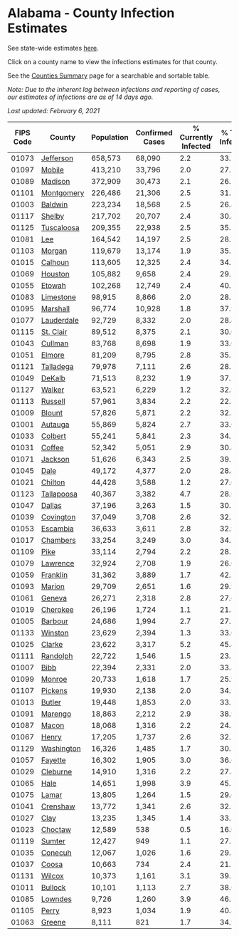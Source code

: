 # Alabama - County Infection Estimates

See state-wide estimates [here](/infections/us-al).

Click on a county name to view the infections estimates for that county.

See the [Counties Summary](/infections/summary-counties) page for a searchable and sortable table.

*Note: Due to the inherent lag between infections and reporting of cases, our estimates of infections are as of 14 days ago.*

*Last updated: February 6, 2021*

|   FIPS Code |                   County |   Population |   Confirmed Cases |   % Currently Infected |   % Total Infected |
|-------------|--------------------------|--------------|-------------------|------------------------|--------------------|
|       01073 |   [Jefferson](jefferson) |      658,573 |            68,090 |                    2.2 |               33.7 |
|       01097 |         [Mobile](mobile) |      413,210 |            33,796 |                    2.0 |               27.5 |
|       01089 |       [Madison](madison) |      372,909 |            30,473 |                    2.1 |               26.1 |
|       01101 | [Montgomery](montgomery) |      226,486 |            21,306 |                    2.5 |               31.7 |
|       01003 |       [Baldwin](baldwin) |      223,234 |            18,568 |                    2.5 |               26.8 |
|       01117 |         [Shelby](shelby) |      217,702 |            20,707 |                    2.4 |               30.8 |
|       01125 | [Tuscaloosa](tuscaloosa) |      209,355 |            22,938 |                    2.5 |               35.5 |
|       01081 |               [Lee](lee) |      164,542 |            14,197 |                    2.5 |               28.7 |
|       01103 |         [Morgan](morgan) |      119,679 |            13,174 |                    1.9 |               35.5 |
|       01015 |       [Calhoun](calhoun) |      113,605 |            12,325 |                    2.4 |               34.5 |
|       01069 |       [Houston](houston) |      105,882 |             9,658 |                    2.4 |               29.2 |
|       01055 |         [Etowah](etowah) |      102,268 |            12,749 |                    2.4 |               40.1 |
|       01083 |   [Limestone](limestone) |       98,915 |             8,866 |                    2.0 |               28.5 |
|       01095 |     [Marshall](marshall) |       96,774 |            10,928 |                    1.8 |               37.9 |
|       01077 | [Lauderdale](lauderdale) |       92,729 |             8,332 |                    2.0 |               28.4 |
|       01115 |   [St. Clair](st.-clair) |       89,512 |             8,375 |                    2.1 |               30.0 |
|       01043 |       [Cullman](cullman) |       83,768 |             8,698 |                    1.9 |               33.0 |
|       01051 |         [Elmore](elmore) |       81,209 |             8,795 |                    2.8 |               35.2 |
|       01121 |   [Talladega](talladega) |       79,978 |             7,111 |                    2.6 |               28.2 |
|       01049 |         [DeKalb](dekalb) |       71,513 |             8,232 |                    1.9 |               37.5 |
|       01127 |         [Walker](walker) |       63,521 |             6,229 |                    1.2 |               32.9 |
|       01113 |       [Russell](russell) |       57,961 |             3,834 |                    2.2 |               22.3 |
|       01009 |         [Blount](blount) |       57,826 |             5,871 |                    2.2 |               32.3 |
|       01001 |       [Autauga](autauga) |       55,869 |             5,824 |                    2.7 |               33.6 |
|       01033 |       [Colbert](colbert) |       55,241 |             5,841 |                    2.3 |               34.2 |
|       01031 |         [Coffee](coffee) |       52,342 |             5,051 |                    2.9 |               30.8 |
|       01071 |       [Jackson](jackson) |       51,626 |             6,343 |                    2.5 |               39.2 |
|       01045 |             [Dale](dale) |       49,172 |             4,377 |                    2.0 |               28.8 |
|       01021 |       [Chilton](chilton) |       44,428 |             3,588 |                    1.2 |               27.0 |
|       01123 | [Tallapoosa](tallapoosa) |       40,367 |             3,382 |                    4.7 |               28.6 |
|       01047 |         [Dallas](dallas) |       37,196 |             3,263 |                    1.5 |               30.7 |
|       01039 |   [Covington](covington) |       37,049 |             3,708 |                    2.6 |               32.5 |
|       01053 |     [Escambia](escambia) |       36,633 |             3,611 |                    2.8 |               32.9 |
|       01017 |     [Chambers](chambers) |       33,254 |             3,249 |                    3.0 |               34.7 |
|       01109 |             [Pike](pike) |       33,114 |             2,794 |                    2.2 |               28.2 |
|       01079 |     [Lawrence](lawrence) |       32,924 |             2,708 |                    1.9 |               26.0 |
|       01059 |     [Franklin](franklin) |       31,362 |             3,889 |                    1.7 |               42.5 |
|       01093 |         [Marion](marion) |       29,709 |             2,651 |                    1.6 |               29.9 |
|       01061 |         [Geneva](geneva) |       26,271 |             2,318 |                    2.8 |               27.6 |
|       01019 |     [Cherokee](cherokee) |       26,196 |             1,724 |                    1.1 |               21.3 |
|       01005 |       [Barbour](barbour) |       24,686 |             1,994 |                    2.7 |               27.2 |
|       01133 |       [Winston](winston) |       23,629 |             2,394 |                    1.3 |               33.0 |
|       01025 |         [Clarke](clarke) |       23,622 |             3,317 |                    5.2 |               45.4 |
|       01111 |     [Randolph](randolph) |       22,722 |             1,546 |                    1.5 |               23.1 |
|       01007 |             [Bibb](bibb) |       22,394 |             2,331 |                    2.0 |               33.8 |
|       01099 |         [Monroe](monroe) |       20,733 |             1,618 |                    1.7 |               25.9 |
|       01107 |       [Pickens](pickens) |       19,930 |             2,138 |                    2.0 |               34.9 |
|       01013 |         [Butler](butler) |       19,448 |             1,853 |                    2.0 |               33.5 |
|       01091 |       [Marengo](marengo) |       18,863 |             2,212 |                    2.9 |               38.9 |
|       01087 |           [Macon](macon) |       18,068 |             1,316 |                    2.2 |               24.3 |
|       01067 |           [Henry](henry) |       17,205 |             1,737 |                    2.6 |               32.2 |
|       01129 | [Washington](washington) |       16,326 |             1,485 |                    1.7 |               30.5 |
|       01057 |       [Fayette](fayette) |       16,302 |             1,905 |                    3.0 |               36.6 |
|       01029 |     [Cleburne](cleburne) |       14,910 |             1,316 |                    2.2 |               27.8 |
|       01065 |             [Hale](hale) |       14,651 |             1,998 |                    3.9 |               45.1 |
|       01075 |           [Lamar](lamar) |       13,805 |             1,264 |                    1.5 |               29.6 |
|       01041 |     [Crenshaw](crenshaw) |       13,772 |             1,341 |                    2.6 |               32.1 |
|       01027 |             [Clay](clay) |       13,235 |             1,345 |                    1.4 |               33.3 |
|       01023 |       [Choctaw](choctaw) |       12,589 |               538 |                    0.5 |               16.0 |
|       01119 |         [Sumter](sumter) |       12,427 |               949 |                    1.1 |               27.3 |
|       01035 |       [Conecuh](conecuh) |       12,067 |             1,026 |                    1.6 |               29.3 |
|       01037 |           [Coosa](coosa) |       10,663 |               734 |                    2.4 |               21.7 |
|       01131 |         [Wilcox](wilcox) |       10,373 |             1,161 |                    3.1 |               39.5 |
|       01011 |       [Bullock](bullock) |       10,101 |             1,113 |                    2.7 |               38.6 |
|       01085 |       [Lowndes](lowndes) |        9,726 |             1,260 |                    3.9 |               46.1 |
|       01105 |           [Perry](perry) |        8,923 |             1,034 |                    1.9 |               40.8 |
|       01063 |         [Greene](greene) |        8,111 |               821 |                    1.7 |               34.9 |